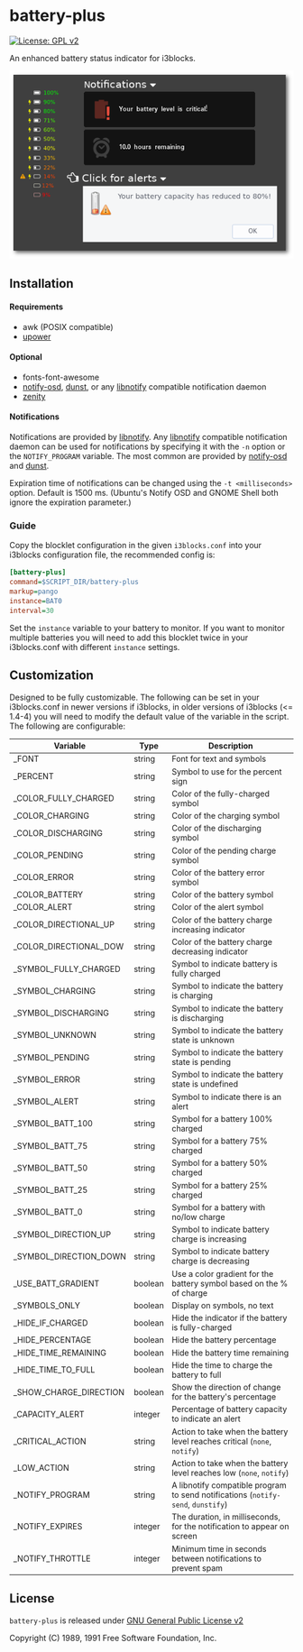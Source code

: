 battery-plus
=========
[![License: GPL v2](https://img.shields.io/badge/License-GPL%20v2-blue.svg)][license]

An enhanced battery status indicator for i3blocks.

![](images/example.png)

## Installation

#### Requirements
* awk (POSIX compatible)
* [upower]

#### Optional
* fonts-font-awesome
* [notify-osd], [dunst], or any [libnotify] compatible notification daemon
* [zenity]

#### Notifications
Notifications are provided by [libnotify]. Any [libnotify] compatible notification daemon can be used for notifications by specifying it with the `-n` option or the `NOTIFY_PROGRAM` variable. The most common are provided by [notify-osd] and [dunst].

Expiration time of notifications can be changed using the `-t <milliseconds>` option. Default is 1500 ms. (Ubuntu's Notify OSD and GNOME Shell both ignore the expiration parameter.)

### Guide
Copy the blocklet configuration in the given `i3blocks.conf` into your i3blocks configuration file, the recommended config is:

```INI
[battery-plus]
command=$SCRIPT_DIR/battery-plus
markup=pango
instance=BAT0
interval=30
```

Set the `instance` variable to your battery to monitor. If you want to monitor multiple batteries you will need to add this blocklet twice in your i3blocks.conf with different `instance` settings.

## Customization

Designed to be fully customizable. The following can be set in your i3blocks.conf in newer versions if i3blocks, in older versions of i3blocks (<= 1.4-4) you will need to modify the default value of the variable in the script. The following are configurable:

Variable | Type | Description
------------ | ------------- | -------------
_FONT | string | Font for text and symbols
_PERCENT | string | Symbol to use for the percent sign
_COLOR_FULLY_CHARGED | string | Color of the fully-charged symbol
_COLOR_CHARGING | string | Color of the charging symbol
_COLOR_DISCHARGING | string | Color of the discharging symbol
_COLOR_PENDING | string | Color of the pending charge symbol
_COLOR_ERROR | string | Color of the battery error symbol
_COLOR_BATTERY | string | Color of the battery symbol
_COLOR_ALERT | string | Color of the alert symbol
_COLOR_DIRECTIONAL_UP | string | Color of the battery charge increasing indicator
_COLOR_DIRECTIONAL_DOW | string | Color of the battery charge decreasing indicator
_SYMBOL_FULLY_CHARGED | string | Symbol to indicate battery is fully charged
_SYMBOL_CHARGING | string | Symbol to indicate the battery is charging
_SYMBOL_DISCHARGING | string | Symbol to indicate the battery is discharging
_SYMBOL_UNKNOWN | string | Symbol to indicate the battery state is unknown
_SYMBOL_PENDING | string | Symbol to indicate the battery state is pending
_SYMBOL_ERROR | string | Symbol to indicate the battery state is undefined
_SYMBOL_ALERT | string | Symbol to indicate there is an alert
_SYMBOL_BATT_100 | string | Symbol for a battery 100% charged
_SYMBOL_BATT_75| string | Symbol for a battery 75% charged
_SYMBOL_BATT_50 | string | Symbol for a battery 50% charged
_SYMBOL_BATT_25 | string | Symbol for a battery 25% charged
_SYMBOL_BATT_0 | string | Symbol for a battery with no/low charge
_SYMBOL_DIRECTION_UP | string | Symbol to indicate battery charge is increasing
_SYMBOL_DIRECTION_DOWN | string | Symbol to indicate battery charge is decreasing
_USE_BATT_GRADIENT | boolean | Use a color gradient for the battery symbol based on the % of charge
_SYMBOLS_ONLY | boolean | Display on symbols, no text
_HIDE_IF_CHARGED | boolean | Hide the indicator if the battery is fully-charged
_HIDE_PERCENTAGE | boolean | Hide the battery percentage
_HIDE_TIME_REMAINING | boolean | Hide the battery time remaining
_HIDE_TIME_TO_FULL | boolean | Hide the time to charge the battery to full
_SHOW_CHARGE_DIRECTION | boolean | Show the direction of change for the battery's percentage
_CAPACITY_ALERT | integer | Percentage of battery capacity to indicate an alert
_CRITICAL_ACTION | string | Action to take when the battery level reaches critical (`none`, `notify`)
_LOW_ACTION | string | Action to take when the battery level reaches low (`none`, `notify`)
_NOTIFY_PROGRAM | string | A libnotify compatible program to send notifications (`notify-send`, `dunstify`)
_NOTIFY_EXPIRES | integer | The duration, in milliseconds, for the notification to appear on screen
_NOTIFY_THROTTLE | integer | Minimum time in seconds between notifications to prevent spam

## License

`battery-plus` is released under [GNU General Public License v2][license]

Copyright (C) 1989, 1991 Free Software Foundation, Inc.

[dunst]: https://dunst-project.org
[i3wm]: https://i3wm.org
[libnotify]: https://developer.gnome.org/libnotify
[license]: https://www.gnu.org/licenses/gpl-2.0.en.html
[notify-osd]: https://launchpad.net/notify-osd
[upower]: https://upower.freedesktop.org
[zenity]: https://wiki.gnome.org/Projects/Zenity
